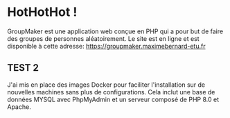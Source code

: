 # HotHotHot !

GroupMaker est une application web conçue en PHP qui a pour but de faire des groupes de personnes aléatoirement. Le site
est en ligne et est disponible à cette adresse: https://groupmaker.maximebernard-etu.fr

## TEST 2

J'ai mis en place des images Docker pour faciliter l'installation sur de nouvelles machines sans plus de configurations.
Cela inclut une base de données MYSQL avec PhpMyAdmin et un serveur composé de PHP 8.0 et Apache.

